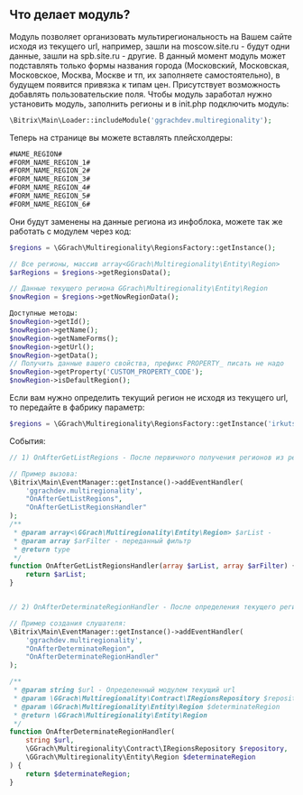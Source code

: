 Что делает модуль?
--------------------------  
Модуль позволяет организовать мультирегиональность на Вашем сайте исходя из текущего url, например, 
зашли на moscow.site.ru - будут одни данные, зашли на spb.site.ru - другие.
В данный момент модуль может подставлять только формы названия города (Московский, Московская, Московское, Москва, Москве и тп, их заполняете самостоятельно), в будущем появится привязка к типам цен. Присутствует возможность добавлять пользовательские поля. 
Чтобы модуль заработал нужно установить модуль, заполнить регионы и в init.php подключить модуль:

```php
\Bitrix\Main\Loader::includeModule('ggrachdev.multiregionality');
```

Теперь на странице вы можете вставлять плейсхолдеры:

```html
#NAME_REGION#
#FORM_NAME_REGION_1#
#FORM_NAME_REGION_2#
#FORM_NAME_REGION_3#
#FORM_NAME_REGION_4#
#FORM_NAME_REGION_5#
#FORM_NAME_REGION_6#
```

Они будут заменены на данные региона из инфоблока, можете так же работать с модулем через код:

```php
$regions = \GGrach\Multiregionality\RegionsFactory::getInstance();

// Все регионы, массив array<GGrach\Multiregionality\Entity\Region>
$arRegions = $regions->getRegionsData();

// Данные текущего региона GGrach\Multiregionality\Entity\Region
$nowRegion = $regions->getNowRegionData();

Доступные методы:
$nowRegion->getId();
$nowRegion->getName();
$nowRegion->getNameForms();
$nowRegion->getUrl();
$nowRegion->getData();
// Получить данные вашего свойства, префикс PROPERTY_ писать не надо
$nowRegion->getProperty('CUSTOM_PROPERTY_CODE');
$nowRegion->isDefaultRegion();
```

Если вам нужно определить текущий регион не исходя из текущего url, то передайте в фабрику параметр:
```php
$regions = \GGrach\Multiregionality\RegionsFactory::getInstance('irkutsk.site.ru');
```

События:
```php
// 1) OnAfterGetListRegions - После первичного получения регионов из репозитория, вторичное получение будет закешировано

// Пример вызова:
\Bitrix\Main\EventManager::getInstance()->addEventHandler(
    'ggrachdev.multiregionality',
    "OnAfterGetListRegions",
    "OnAfterGetListRegionsHandler"
);
/**
 * @param array<\GGrach\Multiregionality\Entity\Region> $arList - 
 * @param array $arFilter - переданный фильтр
 * @return type
 */
function OnAfterGetListRegionsHandler(array $arList, array $arFilter) {
    return $arList;
}


// 2) OnAfterDeterminateRegionHandler - После определения текущего региона, нужно вернуть \GGrach\Multiregionality\Entity\Region

// Пример создания слушателя:
\Bitrix\Main\EventManager::getInstance()->addEventHandler(
    'ggrachdev.multiregionality',
    "OnAfterDeterminateRegion",
    "OnAfterDeterminateRegionHandler"
);

/**
 * @param string $url - Определенный модулем текущий url
 * @param \GGrach\Multiregionality\Contract\IRegionsRepository $repository
 * @param \GGrach\Multiregionality\Entity\Region $determinateRegion
 * @return \GGrach\Multiregionality\Entity\Region
 */
function OnAfterDeterminateRegionHandler(
    string $url, 
    \GGrach\Multiregionality\Contract\IRegionsRepository $repository, 
    \GGrach\Multiregionality\Entity\Region $determinateRegion
) {
    return $determinateRegion;
}
```

